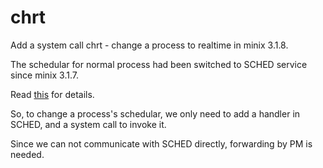 chrt
====

Add a system call chrt - change a process to realtime in minix 3.1.8.

The schedular for normal process had been switched to SCHED service since minix 3.1.7.

Read [this](http://www.minix3.org/docs/scheduling/report.pdf) for details.

So, to change a process's schedular, we only need to add a handler in SCHED, and a system call to invoke it.

Since we can not communicate with SCHED directly, forwarding by PM is needed.

